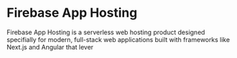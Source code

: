# Firebase App Hosting

Firebase App Hosting is a serverless web hosting product designed specifially for modern, full-stack web applications built with frameworks like Next.js and Angular that lever